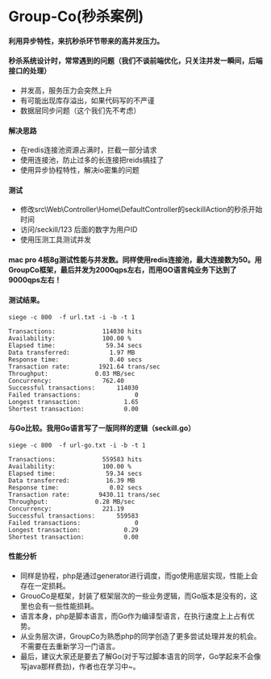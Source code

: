 # Group-Co(秒杀案例)

#### 利用异步特性，来抗秒杀环节带来的高并发压力。

#### 秒杀系统设计时，常常遇到的问题（我们不谈前端优化，只关注并发一瞬间，后端接口的处理）
- 并发高，服务压力会突然上升
- 有可能出现库存溢出，如果代码写的不严谨
- 数据层同步问题（这个我们先不考虑）

#### 解决思路
- 在redis连接池资源占满时，拦截一部分请求
- 使用连接池，防止过多的长连接把reids搞挂了
- 使用异步协程特性，解决io密集的问题

#### 测试
- 修改src\Web\Controller\Home\DefaultController的seckillAction的秒杀开始时间
- 访问/seckill/123 后面的数字为用户ID
- 使用压测工具测试并发

#### mac pro 4核8g测试性能与并发数。同样使用redis连接池，最大连接数为50。用GroupCo框架，最后并发为2000qps左右，而用GO语言纯业务下达到了9000qps左右！

#### 测试结果。

    siege -c 800  -f url.txt -i -b -t 1

    Transactions:             114030 hits
    Availability:             100.00 %
    Elapsed time:              59.34 secs
    Data transferred:           1.97 MB
    Response time:              0.40 secs
    Transaction rate:        1921.64 trans/sec
    Throughput:             0.03 MB/sec
    Concurrency:              762.40
    Successful transactions:      114030
    Failed transactions:               0
    Longest transaction:            1.65
    Shortest transaction:           0.00 

#### 与Go比较。我用Go语言写了一版同样的逻辑（seckill.go）

    siege -c 800  -f url-go.txt -i -b -t 1

    Transactions:             559583 hits
    Availability:             100.00 %
    Elapsed time:              59.34 secs
    Data transferred:          16.39 MB
    Response time:              0.02 secs
    Transaction rate:        9430.11 trans/sec
    Throughput:             0.28 MB/sec
    Concurrency:              221.19
    Successful transactions:      559583
    Failed transactions:               0
    Longest transaction:            0.29
    Shortest transaction:           0.00

#### 性能分析
- 同样是协程，php是通过generator进行调度，而go使用底层实现，性能上会存在一定损耗。
- GrouoCo是框架，封装了框架层次的一些业务逻辑，而Go版本是没有的，这里也会有一些性能损耗。
- 语言本身，php是脚本语言，而Go作为编译型语言，在执行速度上上占有优势。
- 从业务层次讲，GroupCo为熟悉php的同学创造了更多尝试处理并发的机会。不需要在去重新学习一门语言。
- 最后，建议大家还是要去了解Go(对于写过脚本语言的同学，Go学起来不会像写java那样费劲)，作者也在学习中~。
